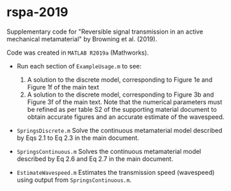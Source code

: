 # rspa-2019
Supplementary code for "Reversible signal transmission in an active mechanical metamaterial" by Browning et al. (2019).

Code was created in `MATLAB R2019a` (Mathworks).

* Run each section of `ExampleUsage.m` to see:
  1. A solution to the discrete model, corresponding to Figure 1e and Figure 1f of the main text
  2. A solution to the discrete model, corresponding to Figure 3b and Figure 3f of the main text. Note that the numerical parameters must be refined as per table S2 of the supporting material document to obtain accurate figures and an accurate estimate of the wavespeed.

* `SpringsDiscrete.m` Solve the continuous metamaterial model described by Eqs 2.1 to Eq 2.3 in the main document.
* `SpringsContinuous.m` Solves the continuous metamaterial model described by Eq 2.6 and Eq 2.7 in the main document.
* `EstimateWavespeed.m` Estimates the transmission speed (wavespeed) using output from `SpringsContinuous.m`.
